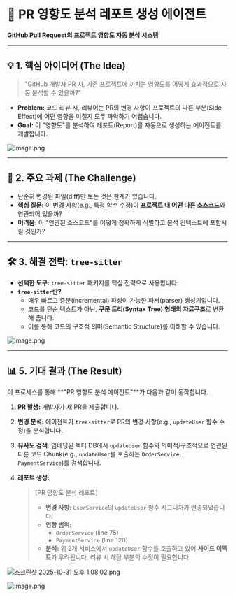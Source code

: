 # 🚀 PR 영향도 분석 레포트 생성 에이전트

**GitHub Pull Request의 프로젝트 영향도 자동 분석 시스템**

---

## 💡 1. 핵심 아이디어 (The Idea)

> "GitHub 개발자 PR 시,
기존 프로젝트에 끼치는 영향도를
어떻게 효과적으로 자동 분석할 수 있을까?"
> 
- **Problem:** 코드 리뷰 시, 리뷰어는 PR의 변경 사항이 프로젝트의 다른 부분(Side Effect)에 어떤 영향을 미칠지 모두 파악하기 어렵습니다.
- **Goal:** 이 "영향도"를 분석하여 레포트(Report)를 자동으로 생성하는 에이전트를 개발합니다.

![image.png](attachment:0e32d35a-1c7a-44e3-9021-343109b91f44:image.png)

---

## 🎯 2. 주요 과제 (The Challenge)

- 단순히 변경된 파일(diff)만 보는 것은 한계가 있습니다.
- **핵심 질문:** 이 변경 사항(e.g., 특정 함수 수정)이 **프로젝트 내 어떤 다른 소스코드**와 연관되어 있을까?
- **어려움:** 이 "연관된 소스코드"를 어떻게 정확하게 식별하고 분석 컨텍스트에 포함시킬 것인가?

---

## 🛠️ 3. 해결 전략: `tree-sitter`

- **선택한 도구:** `tree-sitter` 패키지를 핵심 전략으로 사용합니다.
- **`tree-sitter`란?**
    - 매우 빠르고 증분(incremental) 파싱이 가능한 파서(parser) 생성기입니다.
    - 코드를 단순 텍스트가 아닌, **구문 트리(Syntax Tree) 형태의 자료구조**로 변환해 줍니다.
    - 이를 통해 코드의 구조적 의미(Semantic Structure)를 이해할 수 있습니다.

![image.png](attachment:cf855224-9724-464b-aee3-5f519409f5e0:image.png)

---

## 📊 5. 기대 결과 (The Result)

이 프로세스를 통해 **"PR 영향도 분석 에이전트"**가 다음과 같이 동작합니다.

1. **PR 발생:** 개발자가 새 PR을 제출합니다.
2. **변경 분석:** 에이전트가 `tree-sitter`로 PR의 변경 사항(e.g., `updateUser` 함수 수정)을 분석합니다.
3. **유사도 검색:** 임베딩된 벡터 DB에서 `updateUser` 함수와 의미적/구조적으로 연관된 다른 코드 Chunk(e.g., `updateUser`를 호출하는 `OrderService`, `PaymentService`)를 검색합니다.
4. **레포트 생성:**
    
    > [PR 영향도 분석 레포트]
    > 
    > - **변경 사항:** `UserService`의 `updateUser` 함수 시그니처가 변경되었습니다.
    > - **영향 범위:**
    >     - `OrderService` (line 75)
    >     - `PaymentService` (line 120)
    > - **분석:** 위 2개 서비스에서 `updateUser` 함수를 호출하고 있어 **사이드 이펙트**가 우려됩니다. 리뷰 시 해당 부분의 수정이 필요합니다.

![스크린샷 2025-10-31 오후 1.08.02.png](attachment:b1e4d38a-4fe8-42b9-b201-b1f88caa49bb:스크린샷_2025-10-31_오후_1.08.02.png)

![image.png](attachment:247d63b4-2f4c-4aa3-931e-ce22d7f01d42:image.png)
